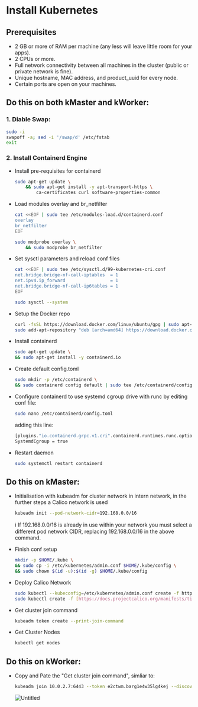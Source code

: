 # Install Kubernetes

## Prerequisites

- 2 GB or more of RAM per machine (any less will leave little room for your apps).
- 2 CPUs or more.
- Full network connectivity between all machines in the cluster (public or private network is fine).
- Unique hostname, MAC address, and product_uuid for every node.
- Certain ports are open on your machines.

## **Do this on both kMaster and kWorker:**

### 1. Diable Swap:

```bash
sudo -i
swapoff -a; sed -i '/swap/d' /etc/fstab
exit
```

### 2. Install Containerd Engine

- Install pre-requisites for containerd
    
    ```bash
    sudo apt-get update \
        && sudo apt-get install -y apt-transport-https \
            ca-certificates curl software-properties-common
    ```
    
- Load modules overlay and br_netfilter
    
    ```bash
    cat <<EOF | sudo tee /etc/modules-load.d/containerd.conf
    overlay
    br_netfilter
    EOF
    
    sudo modprobe overlay \
        && sudo modprobe br_netfilter
    ```
    
- Set sysctl parameters and reload conf files
    
    ```bash
    cat <<EOF | sudo tee /etc/sysctl.d/99-kubernetes-cri.conf
    net.bridge.bridge-nf-call-iptables  = 1
    net.ipv4.ip_forward                 = 1
    net.bridge.bridge-nf-call-ip6tables = 1
    EOF
    
    sudo sysctl --system
    ```
    
- Setup the Docker repo
    
    ```bash
    curl -fsSL https://download.docker.com/linux/ubuntu/gpg | sudo apt-key --keyring /etc/apt/trusted.gpg.d/docker.gpg add -
    sudo add-apt-repository "deb [arch=amd64] https://download.docker.com/linux/ubuntu \$(lsb_release -cs) \stable"
    ```
    
- Install containerd
    
    ```bash
    sudo apt-get update \
    && sudo apt-get install -y containerd.io
    ```
    
- Create default config.toml
    
    ```bash
    sudo mkdir -p /etc/containerd \
    && sudo containerd config default | sudo tee /etc/containerd/config.toml
    ```
    
- Configure containerd to use systemd cgroup drive with runc by editing conf file:
    
    ```bash
    sudo nano /etc/containerd/config.toml
    ```
    
    adding this line:
    
    ```bash
    [plugins."io.containerd.grpc.v1.cri".containerd.runtimes.runc.options]
    SystemdCgroup = true
    ```
    
- Restart daemon
    
    ```bash
    sudo systemctl restart containerd
    ```
    

## **Do this on kMaster:**

- Initialisation with kubeadm for cluster network in intern network, in the further steps a Calico network is used
    
    ```bash
    kubeadm init --pod-network-cidr=192.168.0.0/16
    ```
    
    <aside>
    ℹ️ If 192.168.0.0/16 is already in use within your network you must select a different pod network CIDR, replacing 192.168.0.0/16 in the above command.
    
    </aside>
    
- Finish conf setup
    
    ```bash
    mkdir -p $HOME/.kube \
    && sudo cp -i /etc/kubernetes/admin.conf $HOME/.kube/config \
    && sudo chown $(id -u):$(id -g) $HOME/.kube/config
    ```
    
- Deploy Calico Network
    
    ```bash
    sudo kubectl --kubeconfig=/etc/kubernetes/admin.conf create -f https://docs.projectcalico.org/v3.14/manifests/calico.yaml
    sudo kubectl create -f [https://docs.projectcalico.org/manifests/tigera-operator.yaml](https://docs.projectcalico.org/manifests/tigera-operator.yaml)
    ```
    
- Get cluster join command
    
    ```bash
    kubeadm token create --print-join-command
    ```
    
- Get Cluster Nodes
    
    ```bash
    kubectl get nodes
    ```
    

## **Do this on kWorker:**

- Copy and Pate the "Get cluster join command", simliar to:
    
    ```bash
    kubeadm join 10.0.2.7:6443 --token e2ctwm.barg1e4w35lg4kej --discovery-token-ca-cert-hash sha256:ea81b70854c915a8d965b038f897261affc4889398b46e1cea3b3f1fddd95036
    ```
    
    ![Untitled](https://s3-us-west-2.amazonaws.com/secure.notion-static.com/f97ae000-19b9-4e5d-ac2d-0a5ee6ef997c/Untitled.png)
